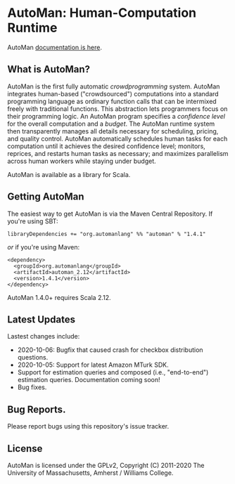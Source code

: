 # AutoMan: Human-Computation Runtime

AutoMan [documentation is here](https://automan-lang.github.io).

## What is AutoMan?

AutoMan is the first fully automatic _crowdprogramming_ system. AutoMan integrates human-based ("crowdsourced") computations into a standard programming language as ordinary function calls that can be intermixed freely with traditional functions. This abstraction lets  programmers focus on their programming logic. An AutoMan program specifies a _confidence level_ for the overall computation and a _budget_. The AutoMan runtime system then transparently manages all details necessary for scheduling, pricing, and quality control. AutoMan automatically schedules human tasks for each computation until it achieves the desired confidence level; monitors, reprices, and restarts human tasks as necessary; and maximizes parallelism across human workers while staying under budget.

AutoMan is available as a library for Scala.

## Getting AutoMan

The easiest way to get AutoMan is via the Maven Central Repository.  If you're using SBT:

    libraryDependencies += "org.automanlang" %% "automan" % "1.4.1"

_or_ if you're using Maven:

    <dependency>
      <groupId>org.automanlang</groupId>
      <artifactId>automan_2.12</artifactId>
      <version>1.4.1</version>
    </dependency>

AutoMan 1.4.0+ requires Scala 2.12.

## Latest Updates

Lastest changes include:

* 2020-10-06: Bugfix that caused crash for checkbox distribution questions.
* 2020-10-05: Support for latest Amazon MTurk SDK.
* Support for estimation queries and composed (i.e., "end-to-end") estimation queries.  Documentation coming soon!
* Bug fixes.

## Bug Reports.

Please report bugs using this repository's issue tracker.

## License

AutoMan is licensed under the GPLv2, Copyright (C) 2011-2020 The University of Massachusetts, Amherst / Williams College.

